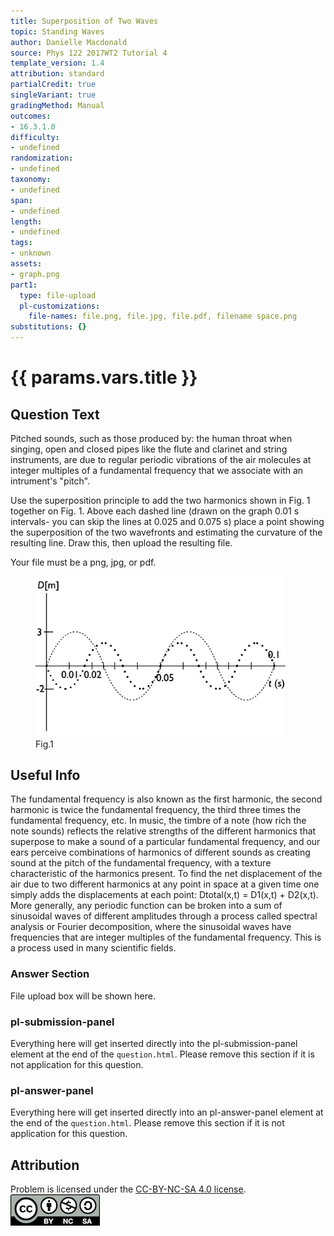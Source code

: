 ```yaml
---
title: Superposition of Two Waves
topic: Standing Waves
author: Danielle Macdonald
source: Phys 122 2017WT2 Tutorial 4
template_version: 1.4
attribution: standard
partialCredit: true
singleVariant: true
gradingMethod: Manual
outcomes:
- 16.3.1.0
difficulty:
- undefined
randomization:
- undefined
taxonomy:
- undefined
span:
- undefined
length:
- undefined
tags:
- unknown
assets:
- graph.png
part1:
  type: file-upload
  pl-customizations:
    file-names: file.png, file.jpg, file.pdf, filename space.png
substitutions: {}
---
```

# {{ params.vars.title }}

## Question Text

Pitched sounds, such as those produced by: the human throat when singing, open and closed pipes like the flute and clarinet and string instruments, are due to regular periodic vibrations of the air molecules at integer multiples of a fundamental frequency that we associate with an intrument's "pitch".

Use the superposition principle to add the two harmonics shown in Fig. 1 together on Fig. 1. Above each dashed line (drawn on the graph 0.01 s intervals- you can skip the lines at 0.025 and 0.075 s) place a point showing the superposition of the two wavefronts and estimating the curvature of the resulting line. Draw this, then upload the resulting file.

Your file must be a png, jpg, or pdf.

<figure>
<img src="graph.png" alt= "A Standing Wave" width = 400px>
<figcaption>Fig.1</figcaption>
</figure>

## Useful Info

The fundamental frequency is also known as the first harmonic, the second harmonic is twice the fundamental frequency, the third three times the fundamental frequency, etc. In music, the timbre of a note (how rich the note sounds) reflects the relative strengths of the different harmonics that superpose to make a sound of a particular fundamental frequency, and our ears perceive combinations of harmonics of different sounds as creating sound at the pitch of the fundamental frequency, with a texture characteristic of the harmonics present. To find the net displacement of the air due to two different harmonics at any point in space at a given time one simply adds the displacements at each point: Dtotal(x,t) = D1(x,t) + D2(x,t). More generally, any periodic function can be broken into a sum of sinusoidal waves of different amplitudes through a process called spectral analysis or Fourier decomposition, where the sinusoidal waves have frequencies that are integer multiples of the fundamental frequency. This is a process used in many scientific fields.

### Answer Section

File upload box will be shown here.

### pl-submission-panel

Everything here will get inserted directly into the pl-submission-panel element at the end of the `question.html`.
Please remove this section if it is not application for this question.

### pl-answer-panel

Everything here will get inserted directly into an pl-answer-panel element at the end of the `question.html`.
Please remove this section if it is not application for this question.

## Attribution

Problem is licensed under the [CC-BY-NC-SA 4.0 license](https://creativecommons.org/licenses/by-nc-sa/4.0/).<br> ![The Creative Commons 4.0 license requiring attribution-BY, non-commercial-NC, and share-alike-SA license.](https://raw.githubusercontent.com/firasm/bits/master/by-nc-sa.png)
